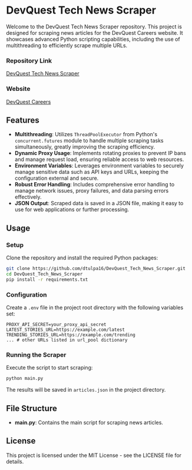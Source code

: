 # DevQuest Tech News Scraper

Welcome to the DevQuest Tech News Scraper repository. This project is designed for scraping news articles for the DevQuest Careers website. It showcases advanced Python scripting capabilities, including the use of multithreading to efficiently scrape multiple URLs.

### Repository Link

[DevQuest Tech News Scraper](https://github.com/dtulpa16/DevQuest_Tech_News_Scraper)

### Website

[DevQuest Careers](https://devquestcareers.com/)

## Features

- **Multithreading**: Utilizes `ThreadPoolExecutor` from Python's `concurrent.futures` module to handle multiple scraping tasks simultaneously, greatly improving the scraping efficiency.
- **Dynamic Proxy Usage**: Implements rotating proxies to prevent IP bans and manage request load, ensuring reliable access to web resources.
- **Environment Variables**: Leverages environment variables to securely manage sensitive data such as API keys and URLs, keeping the configuration external and secure.
- **Robust Error Handling**: Includes comprehensive error handling to manage network issues, proxy failures, and data parsing errors effectively.
- **JSON Output**: Scraped data is saved in a JSON file, making it easy to use for web applications or further processing.

## Usage

### Setup

Clone the repository and install the required Python packages:

```bash
git clone https://github.com/dtulpa16/DevQuest_Tech_News_Scraper.git
cd DevQuest_Tech_News_Scraper
pip install -r requirements.txt
```

### Configuration

Create a `.env` file in the project root directory with the following variables set:

```plaintext
PROXY_API_SECRET=your_proxy_api_secret
LATEST_STORIES_URL=https://example.com/latest
TRENDING_STORIES_URL=https://example.com/trending
... # other URLs listed in url_pool dictionary
```

### Running the Scraper

Execute the script to start scraping:

```bash
python main.py
```

The results will be saved in `articles.json` in the project directory.

## File Structure

- **main.py**: Contains the main script for scraping news articles.


## License

This project is licensed under the MIT License - see the LICENSE file for details.
